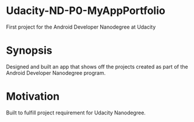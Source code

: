# Udacity-ND-P0-MyAppPortfolio
First project for the Android Developer Nanodegree at Udacity

# Synopsis
Designed and built an app that shows off the projects created as part of the Android Developer Nanodegree program.

# Motivation
Built to fulfill project requirement for Udacity Nanodegree.
